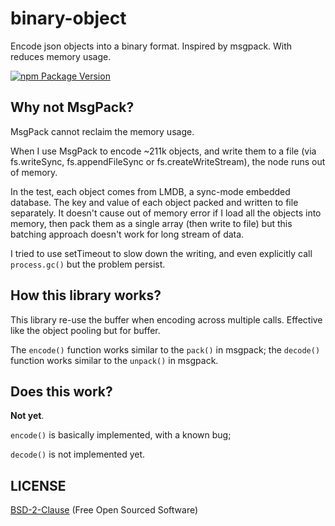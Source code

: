 # binary-object

Encode json objects into a binary format.
Inspired by msgpack. With reduces memory usage.

[![npm Package Version](https://img.shields.io/npm/v/binary-object.svg?maxAge=3600)](https://www.npmjs.com/package/binary-object)

## Why not MsgPack?
MsgPack cannot reclaim the memory usage.

When I use MsgPack to encode ~211k objects, and write them to a file (via fs.writeSync, fs.appendFileSync or fs.createWriteStream), the node runs out of memory.

In the test, each object comes from LMDB, a sync-mode embedded database.
The key and value of each object packed and written to file separately.
It doesn't cause out of memory error if I load all the objects into memory, then pack them as a single array (then write to file) but this batching approach doesn't work for long stream of data.

I tried to use setTimeout to slow down the writing, and even explicitly call `process.gc()` but the problem persist.

## How this library works?
This library re-use the buffer when encoding across multiple calls.
Effective like the object pooling but for buffer.

The `encode()` function works similar to the `pack()` in msgpack;
the `decode()` function works similar to the `unpack()` in msgpack.

## Does this work?
**Not yet**.

`encode()` is basically implemented, with a known bug;

`decode()` is not implemented yet.

## LICENSE
[BSD-2-Clause](./LICENSE) (Free Open Sourced Software)

